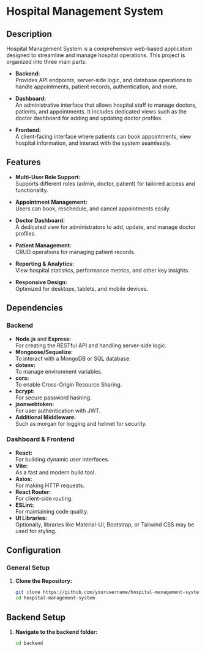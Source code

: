 # Hospital Management System

## Description
Hospital Management System is a comprehensive web-based application designed to streamline and manage hospital operations. This project is organized into three main parts:

- **Backend:**  
  Provides API endpoints, server-side logic, and database operations to handle appointments, patient records, authentication, and more.

- **Dashboard:**  
  An administrative interface that allows hospital staff to manage doctors, patients, and appointments. It includes dedicated views such as the doctor dashboard for adding and updating doctor profiles.

- **Frontend:**  
  A client-facing interface where patients can book appointments, view hospital information, and interact with the system seamlessly.

## Features
- **Multi-User Role Support:**  
  Supports different roles (admin, doctor, patient) for tailored access and functionality.

- **Appointment Management:**  
  Users can book, reschedule, and cancel appointments easily.

- **Doctor Dashboard:**  
  A dedicated view for administrators to add, update, and manage doctor profiles.

- **Patient Management:**  
  CRUD operations for managing patient records.

- **Reporting & Analytics:**  
  View hospital statistics, performance metrics, and other key insights.

- **Responsive Design:**  
  Optimized for desktops, tablets, and mobile devices.

## Dependencies

### Backend
- **Node.js** and **Express:**  
  For creating the RESTful API and handling server-side logic.
- **Mongoose/Sequelize:**  
  To interact with a MongoDB or SQL database.
- **dotenv:**  
  To manage environment variables.
- **cors:**  
  To enable Cross-Origin Resource Sharing.
- **bcrypt:**  
  For secure password hashing.
- **jsonwebtoken:**  
  For user authentication with JWT.
- **Additional Middleware:**  
  Such as morgan for logging and helmet for security.

### Dashboard & Frontend
- **React:**  
  For building dynamic user interfaces.
- **Vite:**  
  As a fast and modern build tool.
- **Axios:**  
  For making HTTP requests.
- **React Router:**  
  For client-side routing.
- **ESLint:**  
  For maintaining code quality.
- **UI Libraries:**  
  Optionally, libraries like Material-UI, Bootstrap, or Tailwind CSS may be used for styling.

## Configuration

### General Setup
1. **Clone the Repository:**
   ```bash
   git clone https://github.com/yourusername/hospital-management-system.git
   cd hospital-management-system

## Backend Setup

1. **Navigate to the backend folder:**

   ```bash
   cd backend
